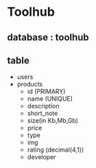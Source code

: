# Toolhub

## database : toolhub

## table 
  - users
  - products
    - id (PRIMARY)
    - name (UNIQUE)
    - description
    - short_note
    - size(in Kb,Mb,Gb)
    - price
    - type
    - img
    - rating (decimal(4,1))
    - developer